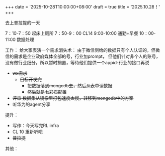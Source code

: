 
+++
date = '2025-10-28T10:00:00+08:00'
draft = true
title = '2025.10.28！'
+++



去上普拉提的一天

<!--more-->

7：10-7：50 起床上厕所
7：50-9：00 CL14
9:00-10:00 通勤+早餐
10：00- 11:00 数据处理

工作：
给大家表演一个需求消失术：
由于微信侧给的数据只有个人认证的，但微信的需求是企业政府媒体全部的号，行业加prompt，
但他们针对非个人的账号，没有做行业细分，所以暂时搁置，等待他们提供一个appid-行业的接口再说
- ~~wx需求~~
  - ~~目标开发完~~
    - ~~把数据落到mongodb去，然后从表中读数据~~
    - ~~然后就是七彩石配置~~
- ~~评审 数据集从镜像里打包速度太慢，转移到mongodb中的方案~~
- 听华为的agent分享

提升：
- 写作：今天写完RL infra
- CL 10 重新听吧
- ~~普拉提~~


其他：







